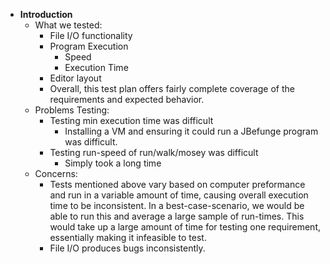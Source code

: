 * __Introduction__
  * What we tested:
    * File I/O functionality
    * Program Execution
      * Speed
      * Execution Time
    * Editor layout
    * Overall, this test plan offers fairly complete coverage of the requirements and expected behavior.
  * Problems Testing:
    * Testing min execution time was difficult
      * Installing a VM and ensuring it could run a JBefunge program was difficult.
    * Testing run-speed of run/walk/mosey was difficult
      * Simply took a long time
  * Concerns:
    * Tests mentioned above vary based on computer preformance and run in a variable amount of time, causing overall execution time to be inconsistent. In a best-case-scenario, we would be able to run this and average a large sample of run-times. This would take up a large amount of time for testing one requirement, essentially making it infeasible to test. 
    * File I/O produces bugs inconsistently. 